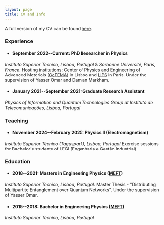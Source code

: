 ```yaml
---
layout: page
title: CV and Info
---
```


A full version of my CV can be found <a href='attachments/cv-may-2024.pdf'>here</a>.

### Experience 


- #### September 2022--Current: PhD Researcher in Physics
*Instituto Superior Técnico, Lisboa, Portugal* & *Sorbonne Université, Paris, France*. Hosting institutions: Center of Physics and Engineering of Advanced Materials (<a href='https://cefema.tecnico.ulisboa.pt'>CeFEMA</a>) in Lisboa and <a href='https://qi.lip6.fr'>LIP6</a> in Paris. Under the supervision of Yasser Omar and Damian Markham.

- #### January 2021--September 2021: Graduate Research Assistant
*Physics of Information and Quantum Technologies Group at Instituto de Telecomunicações, Lisboa, Portugal*

### Teaching

- #### November 2024--February 2025: Physics II (Electromagnetism)
*Instituto Superior Técnico (Taguspark), Lisboa, Portugal* Exercise sessions for Bachelor's students of LEGI (Engenharia e Gestão Industrial).


### Education

- #### 2018--2021: Masters in Engineering Physics (<a href='https://fenix.tecnico.ulisboa.pt/cursos/meft'>MEFT</a>)
*Instituto Superior Técnico, Lisboa, Portugal*. Master Thesis - "Distributing Multipartite Entanglement over Quantum Networks". Under the supervision of Yasser Omar.

- #### 2015--2018: Bachelor in Engineering Physics (<a href='https://fenix.tecnico.ulisboa.pt/cursos/meft'>MEFT</a>)
*Instituto Superior Técnico, Lisboa, Portugal*
